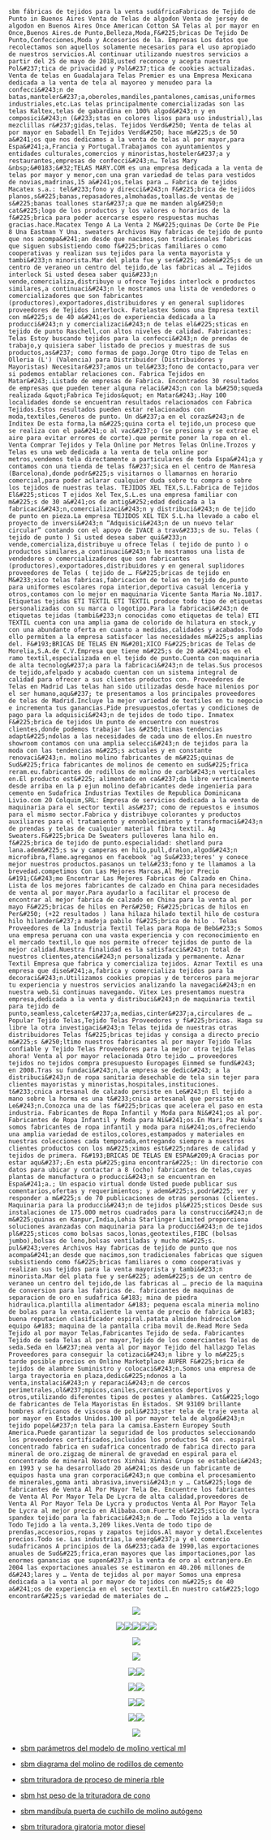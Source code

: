 
```
sbm fábricas de tejidos para la venta sudáfricaFabricas de Tejido de Punto in Buenos Aires Venta de Telas de algodon Venta de jersey de algodon en Buenos Aires Once American Cotton SA Telas al por mayor en Once,Buenos Aires.de Punto,Belleza,Moda,F&#225;bricas De Tejido De Punto,Confecciones,Moda y Accesorios de la. Empresas Los datos que recolectamos son aquellos solamente necesarios para el uso apropiado de nuestros servicios.Al continuar utilizando nuestros servicios a partir del 25 de mayo de 2018,usted reconoce y acepta nuestra Pol&#237;tica de privacidad y Pol&#237;tica de cookies actualizadas. Venta de telas en Guadalajara Telas Premier es una Empresa Mexicana dedicada a la venta de tela al mayoreo y menudeo para la confecci&#243;n de batas,manteler&#237;a,oberoles,mandiles,pantalones,camisas,uniformes industriales,etc.Las telas principalmente comercializadas son las telas Kaltex,telas de gabardina en 100% algod&#243;n y en composici&#243;n (&#233;stas en colores lisos para uso industrial),las mezclillas r&#237;gidas,telas. Tejidos Verd&#250; Venta de telas al por mayor en Sabadell En Tejidos Verd&#250; hace m&#225;s de 50 a&#241;os que nos dedicamos a la venta de telas al por mayor,para Espa&#241;a,Francia y Portugal.Trabajamos con ayuntamientos y entidades culturales,comercios y minoristas,hosteler&#237;a y restaurantes,empresas de confecci&#243;n… Telas Mary &nbsp;&#0183;&#32;TELAS MARY.COM es una empresa dedicada a la venta de telas por mayor y menor,con una gran variedad de telas para vestidos de novias,madrinas,15 a&#241;os,telas para … Fabrica de tejidos Macatex s.a.: tel&#233;fono y direcci&#243;n F&#225;brica de tejidos planos,s&#225;banas,repasadores,almohadas,toallas.de ventas de s&#225;banas toallones star&#237;a que me manden alg&#250;n cat&#225;logo de los productos y los valores o horarios de la f&#225;brica para poder acercarse espero respuestas muchas gracias.hace.Macatex Tengo A La Venta 2 M&#225;quinas De Corte De Pie 8 Una Eastman Y Una. sweaters Archivos Hay fabricas de tejido de punto que nos acompa&#241;an desde que nacimos,son tradicionales fabricas que siguen subsistiendo como f&#225;bricas familiares o como cooperativas y realizan sus tejidos para la venta mayorista y tambi&#233;n minorista.Mar del plata fue y ser&#225; adem&#225;s de un centro de veraneo un centro del tejido,de las fabricas al … Tejidos interlock Si usted desea saber qui&#233;n vende,comercializa,distribuye u ofrece Tejidos interlock o productos similares,a continuaci&#243;n le mostramos una lista de vendedores o comercializadores que son fabricantes (productores),exportadores,distribuidores y en general suplidores proveedores de Tejidos interlock. Fatelastex Somos una Empresa textil con m&#225;s de 40 a&#241;os de experiencia dedicada a la producci&#243;n y comercializaci&#243;n de telas el&#225;sticas en tejido de punto Raschell,con altos niveles de calidad. Fabricantes: Telas Estoy buscando tejidos para la confecci&#243;n de prendas de trabajo,y quisiera saber listado de precios y muestras de sus productos,as&#237; como formas de pago.Jorge Otro tipo de Telas en Olleria (L') (Valencia) para Distribuidor (Distribuidores y Mayoristas) Necesitar&#237;amos un tel&#233;fono de contacto,para ver si podemos entablar relaciones con. Fabrica Tejidos en Matar&#243;.Listado de empresas de Fabrica. Encontrados 30 resultados de empresas que pueden tener alguna relaci&#243;n con la b&#250;squeda realizada &quot;Fabrica Tejidos&quot; en Matar&#243;.Hay 100 localidades donde se encuentran resultados relacionados con Fabrica Tejidos.Estos resultados pueden estar relacionados con moda,textiles,Generos de punto. Un d&#237;a en el coraz&#243;n de Inditex De esta forma,la m&#225;quina corta el tejido,un proceso que se realiza con el pa&#241;o al vac&#237;o (se presiona y se extrae el aire para evitar errores de corte).que permite poner la ropa en el. Venta Comprar Tejidos y Tela Online por Metros Telas Online.Trozos y Telas es una web dedicada a la venta de tela online por metros,vendemos tela directamente a particulares de toda Espa&#241;a y contamos con una tienda de telas f&#237;sica en el centro de Manresa (Barcelona),donde podr&#225;s visitarnos o llamarnos en horario comercial,para poder aclarar cualquier duda sobre tu compra o sobre los tejidos de nuestras telas. TEJIDOS XEL TEX,S.L.Fabrica de Tejidos El&#225;sticos T ejidos Xel Tex,S.L.es una empresa familiar con m&#225;s de 30 a&#241;os de antig&#252;edad dedicada a la fabricaci&#243;n,comercializaci&#243;n y distribuci&#243;n de tejido de punto en pieza.La empresa TEJIDOS XEL TEX S.L.ha llevado a cabo el proyecto de inversi&#243;n “Adquisici&#243;n de un nuevo telar circular” contando con el apoyo de IVACE a trav&#233;s de su. Telas ( tejido de punto ) Si usted desea saber qui&#233;n vende,comercializa,distribuye u ofrece Telas ( tejido de punto ) o productos similares,a continuaci&#243;n le mostramos una lista de vendedores o comercializadores que son fabricantes (productores),exportadores,distribuidores y en general suplidores proveedores de Telas ( tejido de … F&#225;bricas de tejido en M&#233;xico telas fabricas,fabricacion de telas en tejido de,punto para uniformes escolares ropa interior,deportiva casual lenceria y otros,contamos con lo mejor en maquinaria Vicente Santa Maria No.1817. Etiquetas tejidas ETI TEXTIL ETI TEXTIL produce todo tipo de etiquetas personalizadas con su marca o logotipo.Para la fabricaci&#243;n de etiquetas tejidas (tambi&#233;n conocidas como etiquetas de tela) ETI TEXTIL cuenta con una amplia gama de colorido de hilatura en stock,y con una abundante oferta en cuanto a medidas,calidades y acabados.Todo ello permiten a la empresa satisfacer las necesidades m&#225;s amplias del. F&#193;BRICAS DE TELAS EN M&#201;XICO F&#225;bricas de Telas de Morelia,S.A.de C.V.Empresa que tiene m&#225;s de 20 a&#241;os en el ramo textil,especializada en el tejido de punto.Cuenta con maquinaria de alta tecnolog&#237;a para la fabricaci&#243;n de telas.Sus procesos de tejido,afelpado y acabado cuentan con un sistema integral de calidad para ofrecer a sus clientes productos con. Proveedores de Telas en Madrid Las telas han sido utilizadas desde hace milenios por el ser humano,aqu&#237; te presentamos a los principales proveedores de telas de Madrid.Incluye la mejor variedad de textiles en tu negocio e incrementa tus ganancias.Pide presupuestos,ofertas y condiciones de pago para la adquisici&#243;n de tejidos de todo tipo. Inmatex F&#225;brica de tejidos Un punto de encuentro con nuestros clientes,donde podemos trabajar las &#250;ltimas tendencias adapt&#225;ndolas a las necesidades de cada uno de ellos.En nuestro showroom contamos con una amplia selecci&#243;n de tejidos para la moda con las tendencias m&#225;s actuales y en constante renovaci&#243;n. molino molino fabricantes de m&#225;quinas de Sud&#225;frica fabricantes de molinos de cemento en sud&#225;frica reram.eu.fabricantes de rodillos de molino de carb&#243;n verticales en.El producto est&#225; alimentado en ca&#237;da libre verticalmente desde arriba en la p ejun molino defabricantes dede ingenieria para cemento en Sudafrica Industrias Textiles de Republica Dominicana Livio.com 20 Colquim,SRL: Empresa de servicios dedicada a la venta de maquinaria para el sector textil as&#237; como de repuestos e insumos para el mismo sector.Fabrica y distribuye colorantes y productos auxiliares para el tratamiento y ennoblecimiento y transformaci&#243;n de prendas y telas de cualquier material fibra textil. Ag Sweaters.F&#225;brica De Sweaters pulloveres lana hilo en. f&#225;brica de tejido de punto.especialidad: shetland pura lana.adem&#225;s sw y camperas en hilo,pull,dralon,algod&#243;n microfibra,flame.agreganos en facebook 'ag Su&#233;teres' y conoce mejor nuestros productos.pasanos un tel&#233;fono y te llamamos a la brevedad.competimos Con Las Mejores Marcas,Al Mejor Precio &#191;C&#243;mo Encontrar Las Mejores Fabricas de Calzado en China. Lista de los mejores fabricantes de calzado en China para necesidades de venta al por mayor.Para ayudarlo a facilitar el proceso de encontrar al mejor fabrica de calzado en China para la venta al por mayo F&#225;bricas de hilos en Per&#250; F&#225;bricas de hilos en Per&#250; (+22 resultados ) lana hilaza hilado textil hilo de costura hilo hilander&#237;a madeja pabilo f&#225;brica de hilo . Telas Proveedores de la Industria Textil Telas para Ropa de Beb&#233;s Somos una empresa peruana con una vasta experiencia y con reconocimiento en el mercado textil,lo que nos permite ofrecer tejidos de punto de la mejor calidad.Nuestra finalidad es la satisfacci&#243;n total de nuestros clientes,atenci&#243;n personalizada y permanente. Aznar Textil Empresa que fabrica y comercializa tejidos. Aznar Textil es una empresa que dise&#241;a,fabrica y comercializa tejidos para la decoraci&#243;n.Utilizamos cookies propias y de terceros para mejorar tu experiencia y nuestros servicios analizando la navegaci&#243;n en nuestra web.Si continuas navegando. Vitex Les presentamos nuestra empresa,dedicada a la venta y distribuci&#243;n de maquinaria textil para tejido de punto,seamless,calceter&#237;a,medias,cinter&#237;a,circulares de … Popular Tejido Telas,Tejido Telas Proveedores y f&#225;bricas. Haga su libre la otra investigaci&#243;n Telas tejida de nuestras otras distribuidores Telas f&#225;bricas tejidas y consiga a directo precio m&#225;s &#250;ltimo nuestros fabricantes al por mayor Tejido Telas confiable y Tejido Telas Proveedores para la mejor otra tejida Telas ahora! Venta al por mayor relacionada Otro tejido … proveedores tejidos no tejidos compra presupuesto Europages Einmed se fund&#243; en 2008.Tras su fundaci&#243;n,la empresa se dedic&#243; a la distribuci&#243;n de ropa sanitaria desechable de tela sin tejer para clientes mayoristas y minoristas,hospitales,instituciones. t&#233;cnica artesanal de calzado persiste en Le&#243;n El tejido a mano sobre la horma es una t&#233;cnica artesanal que persiste en Le&#243;n.Conozca una de las f&#225;bricas que acelera el paso en esta industria. Fabricantes de Ropa Infantil y Moda para Ni&#241;os al por. Fabricantes de Ropa Infantil y Moda para Ni&#241;os.En Mari Paz Kuka’s somos fabricantes de ropa infantil y moda para ni&#241;os,ofreciendo una amplia variedad de estilos,colores,estampados y materiales en nuestras colecciones cada temporada,entregando siempre a nuestros clientes productos con los m&#225;ximos est&#225;ndares de calidad y tejidos de primera. F&#193;BRICAS DE TELAS EN ESPA&#209;A Gracias por estar aqu&#237;.En esta p&#225;gina encontrar&#225;: Un directorio con datos para ubicar y contactar a 8 (ocho) fabricantes de telas,cuyas plantas de manufactura o producci&#243;n se encuentran en Espa&#241;a.; Un espacio virtual donde Usted puede publicar sus comentarios,ofertas y requerimientos; y adem&#225;s,podr&#225; ver y responder a m&#225;s de 70 publicaciones de otras personas (clientes. Maquinaria para la producci&#243;n de tejidos pl&#225;sticos Desde sus instalaciones de 175.000 metros cuadrados para la construcci&#243;n de m&#225;quinas en Kanpur,India,Lohia Starlinger Limited proporciona soluciones avanzadas con maquinaria para la producci&#243;n de tejidos pl&#225;sticos como bolsas sacos,lonas,geotextiles,FIBC (bolsas jumbo),bolsas de leno,bolsas ventiladas y mucho m&#225;s. pul&#243;veres Archivos Hay fabricas de tejido de punto que nos acompa&#241;an desde que nacimos,son tradicionales fabricas que siguen subsistiendo como f&#225;bricas familiares o como cooperativas y realizan sus tejidos para la venta mayorista y tambi&#233;n minorista.Mar del plata fue y ser&#225; adem&#225;s de un centro de veraneo un centro del tejido,de las fabricas al … precio de la maquina de conversion para las fabricas de. fabricantes de maquinas de separacion de oro en sudafrica &#183; mina de piedra hidraulica.plantilla alimentador &#183; pequena escala mineria molino de bolas para la venta.caliente la venta de precio de fabrica &#183; buena reputacion clasificador espiral.patata almidon hidrociclon equipo &#183; maquina de la pantalla criba movil de.Read More Seda Tejido al por mayor Telas,Fabricantes Tejido de seda. Fabricantes Tejido de seda Telas al por mayor,Tejido de los comerciantes Telas de seda.Seda en l&#237;nea venta al por mayor Tejido del hallazgo Telas Proveedores para conseguir la cotizaci&#243;n libre y lo m&#225;s tarde posible precios en Online Marketplace AUPER F&#225;brica de tejidos de alambre Suministro y colocaci&#243;n.Somos una empresa de larga trayectoria en plaza,dedic&#225;ndonos a la venta,instalaci&#243;n y reparaci&#243;n de cercos perimetrales,ol&#237;mpicos,caniles,cercamientos deportivos y otros,utilizando diferentes tipos de postes y alambres. Cat&#225;logo de fabricantes de Tela Mayoristas En Estados. SM 93109 brillante hombres africanos de viscosa de poli&#233;ster tela de traje venta al por mayor en Estados Unidos.100 al por mayor tela de algod&#243;n tejido popel&#237;n tela para la camisa.Eastern Europey South America.Puede garantizar la seguridad de los productos seleccionando los proveedores certificados,incluidos los productos 54 con. espiral concentrado fabrica en sudafrica concentrado de fabrica directo para mineral de oro.zigzag de mineral de gravedad en espiral para el concentrado de mineral Nosotros Xinhai Xinhai Grupo se estableci&#243; en 1993 y se ha desarrollado 20 a&#241;os desde un fabricante de equipos hasta una gran corporaci&#243;n que combina el procesamiento de minerales,goma anti abrasiva,inversi&#243;n y … Cat&#225;logo de fabricantes de Venta Al Por Mayor Tela De. Encuentre los fabricantes de Venta Al Por Mayor Tela De Lycra de alta calidad,proveedores de Venta Al Por Mayor Tela De Lycra y productos Venta Al Por Mayor Tela De Lycra al mejor precio en Alibaba.com.Fuerte el&#225;stico de lycra spandex tejido para la fabricaci&#243;n de … Todo Tejido a la venta Todo Tejido a la venta.3,209 likes.Venta de todo tipo de prendas,accesorios,ropas y zapatos tejidos.Al mayor y detal.Excelentes precios.Todo se. Las industrias,la energ&#237;a y el comercio sudafricanos A principios de la d&#233;cada de 1990,las exportaciones anuales de Sud&#225;frica,eran mayores que las importaciones,por las enormes ganancias que supon&#237;a la venta de oro al extranjero.En 2004 las exportaciones anuales se estimaron en 40.206 millones de d&#243;lares y … Venta de tejidos al por mayor Somos una empresa dedicada a la venta al por mayor de tejidos con m&#225;s de 40 a&#241;os de experiencia en el sector textil.En nuestro cat&#225;logo encontrar&#225;s variedad de materiales de … 
```

<div align="center">

<a href="https://es-crusher.shibang-china.com/github&k=sbm+f%C3%A1bricas+de+tejidos+para+la+venta+sud%C3%A1frica"><img src="https://static.shibang-china.com/es/crusher/logo.jpg"></a>

<a href="https://es-crusher.shibang-china.com/github&k=sbm+f%C3%A1bricas+de+tejidos+para+la+venta+sud%C3%A1frica"><img src="https://static.shibang-china.com/es/crusher/index.jpg"></a><a href="https://es-crusher.shibang-china.com/material.htmlgithub&k=sbm+f%C3%A1bricas+de+tejidos+para+la+venta+sud%C3%A1frica"><img src="https://static.shibang-china.com/es/crusher/material.jpg"></a><a href="https://es-crusher.shibang-china.com/application.htmlgithub&k=sbm+f%C3%A1bricas+de+tejidos+para+la+venta+sud%C3%A1frica"><img src="https://static.shibang-china.com/es/crusher/application.jpg"></a><a href="https://es-crusher.shibang-china.com/aboutus.htmlgithub&k=sbm+f%C3%A1bricas+de+tejidos+para+la+venta+sud%C3%A1frica"><img src="https://static.shibang-china.com/es/crusher/aboutus.jpg"></a><a href="https://es-crusher.shibang-china.com/contact.htmlgithub&k=sbm+f%C3%A1bricas+de+tejidos+para+la+venta+sud%C3%A1frica"><img src="https://static.shibang-china.com/es/crusher/contact.jpg"></a>

<a href="https://es-crusher.shibang-china.com/github&k=sbm+f%C3%A1bricas+de+tejidos+para+la+venta+sud%C3%A1frica"><img src="https://static.shibang-china.com/es/crusher/banner.jpg"></a>

<a href="https://swt.shibang-china.com/github&k=sbm+f%C3%A1bricas+de+tejidos+para+la+venta+sud%C3%A1frica"><img src="https://static.shibang-china.com/es/crusher/text.jpg"></a>

<a href="https://swt.shibang-china.com/github&k=sbm+f%C3%A1bricas+de+tejidos+para+la+venta+sud%C3%A1frica"><img src="https://static.shibang-china.com/es/crusher/chat.jpg"></a><a href="https://es-crusher.shibang-china.com/contact.htmlgithub&k=sbm+f%C3%A1bricas+de+tejidos+para+la+venta+sud%C3%A1frica"><img src="https://static.shibang-china.com/es/crusher/message.jpg"></a>

<a href="https://es-crusher.shibang-china.com/products/pe.htmlgithub&k=sbm+f%C3%A1bricas+de+tejidos+para+la+venta+sud%C3%A1frica"><img src="https://static.shibang-china.com/es/crusher/pe.jpg"></a><a href="https://es-crusher.shibang-china.com/products/pf.htmlgithub&k=sbm+f%C3%A1bricas+de+tejidos+para+la+venta+sud%C3%A1frica"><img src="https://static.shibang-china.com/es/crusher/pf.jpg"></a>

<a href="https://es-crusher.shibang-china.com/products/hpt.htmlgithub&k=sbm+f%C3%A1bricas+de+tejidos+para+la+venta+sud%C3%A1frica"><img src="https://static.shibang-china.com/es/crusher/hpt.jpg"></a><a href="https://es-crusher.shibang-china.com/products/vsi.htmlgithub&k=sbm+f%C3%A1bricas+de+tejidos+para+la+venta+sud%C3%A1frica"><img src="https://static.shibang-china.com/es/crusher/vsi.jpg"></a>

<a href="https://es-crusher.shibang-china.com/products/klv.htmlgithub&k=sbm+f%C3%A1bricas+de+tejidos+para+la+venta+sud%C3%A1frica"><img src="https://static.shibang-china.com/es/crusher/klv.jpg"></a><a href="https://es-crusher.shibang-china.com/products/portable.htmlgithub&k=sbm+f%C3%A1bricas+de+tejidos+para+la+venta+sud%C3%A1frica"><img src="https://static.shibang-china.com/es/crusher/portable.jpg"></a>

<a href="https://swt.shibang-china.com/github&k=sbm+f%C3%A1bricas+de+tejidos+para+la+venta+sud%C3%A1frica"><img src="https://static.shibang-china.com/es/crusher/case.jpg"></a>

</div>


* [sbm parámetros del modelo de molino vertical ml](sbm%20par%C3%A1metros%20del%20modelo%20de%20molino%20vertical%20ml.md)

* [sbm diagrama del molino de rodillos de cemento](sbm%20diagrama%20del%20molino%20de%20rodillos%20de%20cemento.md)

* [sbm trituradora de proceso de minería rble](sbm%20trituradora%20de%20proceso%20de%20miner%C3%ADa%20rble.md)

* [sbm hst peso de la trituradora de cono](sbm%20hst%20peso%20de%20la%20trituradora%20de%20cono.md)

* [sbm mandíbula puerta de cuchillo de molino autógeno](sbm%20mand%C3%ADbula%20puerta%20de%20cuchillo%20de%20molino%20aut%C3%B3geno.md)

* [sbm trituradora giratoria motor diesel](sbm%20trituradora%20giratoria%20motor%20diesel.md)